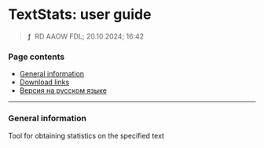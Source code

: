 # TextStats: user guide
> **ƒ** &nbsp;RD AAOW FDL; 20.10.2024; 16:42



### Page contents

- [General information](#general-information)
- [Download links](https://adslbarxatov.github.io/DPArray#textstats)
- [Версия на русском языке](https://adslbarxatov.github.io/TextStats/ru)

---

### General information

Tool for obtaining statistics on the specified text
